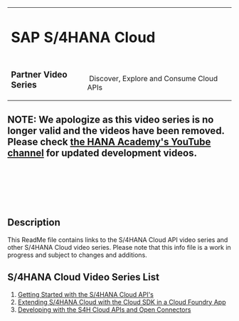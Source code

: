 <table width=100% border=0>
<tr ><td colspan=2><h1>SAP S/4HANA Cloud</h1></td></tr>
<tr><td><h3>Partner Video Series</h3></td><td width=66%></br>&nbsp;Discover, Explore and Consume Cloud APIs</td>
</table>

## NOTE: We apologize as this video series is no longer valid and the videos have been removed. Please check [the HANA Academy's YouTube channel](https://academy.saphana.com) for updated development videos.
<br><br><br><br><br>

## Description

This ReadMe file contains links to the S/4HANA Cloud API video series and other S/4HANA Cloud video series. Please note that this info file is a work in progress and subject to changes and additions.

## <a name="s4hcvsl"></a>S/4HANA Cloud Video Series List
1) [Getting Started with the S/4HANA Cloud API's](exercises/gettingstarteds4hcloudapis.md)
1) [Extending S/4HANA Cloud with the Cloud SDK in a Cloud Foundry App](exercises/extends4hccloudsdkcf.md)
1) [Developing with the S4H Cloud APIs and Open Connectors](exercises/openconnectorss4hcloudapis.md)

